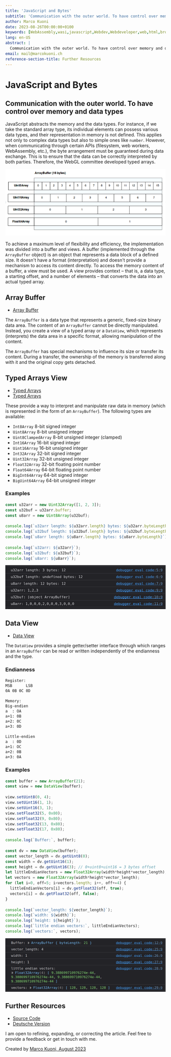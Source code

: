 ```yaml
---
title: 'JavaScript and Bytes'
subtitle: 'Communication with the outer world. To have control over memory and data types. '
author: Marco Kuoni
date: 2023-08-26T00:00:00+0100
keywords: [WebAssembly,wasi,javascript,Webdev,Webdeveloper,web,html,browser,webapp,webapplication,webapplications,programming,coding,software,technology]
lang: en-US
abstract: |
  Communication with the outer world. To have control over memory and data types.
email: mail@marcokuoni.ch
reference-section-title: Further Resources
---
```



# JavaScript and Bytes
## Communication with the outer world. To have control over memory and data types

JavaScript abstracts the memory and the data types. For instance, if we take the standard array type, its individual elements can possess various data types, and their representation in memory is not defined. This applies not only to complex data types but also to simple ones like `number`. However, when communicating through certain APIs (filesystem, web workers, WebAssembly, etc.), the byte arrangement must be guaranteed during data exchange. This is to ensure that the data can be correctly interpreted by both parties. Therefore, the WebGL committee developed typed arrays.

![Array Buffer from mozilla.org](array_buffer.png)

To achieve a maximum level of flexibility and efficiency, the implementation was divided into a buffer and views.
A buffer (implemented through the `ArrayBuffer` object) is an object that represents a data block of a defined size. It doesn't have a format (interpretation) and doesn't provide a mechanism to access its content directly.
To access the memory content of a buffer, a view must be used. A view provides context – that is, a data type, a starting offset, and a number of elements – that converts the data into an actual typed array.

## Array Buffer
* [Array Buffer](https://developer.mozilla.org/en-US/docs/Web/JavaScript/Reference/Global_Objects/ArrayBuffer)

The `ArrayBuffer` is a data type that represents a generic, fixed-size binary data area. The content of an `ArrayBuffer` cannot be directly manipulated. Instead, you create a view of a typed array or a `DataView`, which represents (interprets) the data area in a specific format, allowing manipulation of the content.

The `ArrayBuffer` has special mechanisms to influence its size or transfer its content. During a transfer, the ownership of the memory is transferred along with it and the original copy gets detached.

## Typed Arrays View
* [Typed Arrays](https://developer.mozilla.org/en-US/docs/Web/JavaScript/Reference/Global_Objects/TypedArray)
* [Typed Arrays](https://developer.mozilla.org/en-US/docs/Web/JavaScript/Guide/Typed_arrays)

These provide a way to interpret and manipulate raw data in memory (which is represented in the form of an `ArrayBuffer`).
The following types are available:
* `Int8Array` 8-bit signed integer
* `Uint8Array` 8-bit unsigned integer
* `Uint8ClampedArray` 8-bit unsigned integer (clamped)
* `Int16Array` 16-bit signed integer
* `Uint16Array` 16-bit unsigned integer
* `Int32Array` 32-bit signed integer
* `Uint32Array` 32-bit unsigned integer
* `Float32Array` 32-bit floating point number
* `Float64Array` 64-bit floating point number
* `BigInt64Array` 64-bit signed integer
* `BigUint64Array` 64-bit unsigned integer

### Examples
```javascript
const u32arr = new Uint32Array([1, 2, 3]);
const u32buf = u32arr.buffer;
const u8arr = new Uint8Array(u32buf);

console.log(`u32arr length: ${u32arr.length} bytes: ${u32arr.byteLength}`);
console.log(`u32buf length: ${u32buf.length} bytes: ${u32buf.byteLength}`);
console.log(`u8arr length: ${u8arr.length} bytes: ${u8arr.byteLength}`);

console.log(`u32arr: ${u32arr}`);
console.log(`u32buf: ${u32buf}`);
console.log(`u8arr: ${u8arr}`);
```

![Console log from Typed Array](console_log_typed_arrays.png)

## Data View
* [Data View](https://developer.mozilla.org/en-US/docs/Web/JavaScript/Reference/Global_Objects/DataView)

The `DataView` provides a simple getter/setter interface through which ranges in an `ArrayBuffer` can be read or written independently of the endianness and the type.

### Endianness
```
Register:
MSB      LSB
0A 0B 0C 0D

Memory:
Big-endien
a  : OA
a+1: 0B
a+2: 0C
a+3: 0D

Little-endien
a  : 0D
a+1: OC
a+2: 0B
a+3: 0A
```

### Examples
```javascript
const buffer = new ArrayBuffer(21);
const view = new DataView(buffer);

view.setUint8(0, 4);
view.setUint16(1, 1);
view.setUint16(3, 1);
view.setFloat32(5, 0x80);
view.setFloat32(9, 0x80);
view.setFloat32(13, 0x80);
view.setFloat32(17, 0x80);

console.log(`Buffer:`, buffer);

const dv = new DataView(buffer);
const vector_length = dv.getUint8(0);
const width = dv.getUint16(1);
const height = dv.getUint16(3); // 0+uint8+uint16 = 3 bytes offset
let littleEndianVectors = new Float32Array(width*height*vector_length);
let vectors = new Float32Array(width*height*vector_length);
for (let i=0, off=5; i<vectors.length; i++, off+=4) {
  littleEndianVectors[i] = dv.getFloat32(off, true);
  vectors[i] = dv.getFloat32(off, false);
}

console.log(`vector_length: ${vector_length}`);
console.log(`width: ${width}`);
console.log(`height: ${height}`);
console.log(`little endian vectors:`, littleEndianVectors);
console.log(`vectors:`, vectors);
```

![Console log from DataView](console_log_data_view.png)

## Further Resources
* [Source Code](https://github.com/marcokuoni/public_doc/tree/main/essays/3_javascript_and_bytes)
* [Deutsche Version](https://github.com/marcokuoni/public_doc/tree/main/essays/3_javascript_and_bytes/README.de.md)

I am open to refining, expanding, or correcting the article. Feel free to provide a feedback or get in touch with me.

Created by [Marco Kuoni, August 2023](https://marcokuoni.ch)
